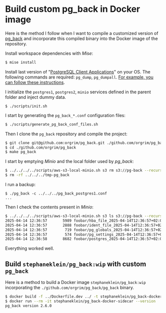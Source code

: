 # Build custom pg_back in Docker image

Here is the method I follow when I want to compile a customized version of [pg_back](https://github.com/orgrim/pg_back/) and incorporate this compiled binary into the Docker image of the repository.

Install workspace dependencies with *Mise*:

```sh
$ mise install
```

Install last version of "[PostgreSQL Client Applications](https://www.postgresql.org/docs/17/reference-client.html)" on your OS. The following commands are required: `pg_dump`, `pg_dumpall`.
[For example, you can follow these instructions](https://www.postgresql.org/docs/17/reference-client.html).

I initialize the `postgres1`, `postgres2`, `minio` services defined in the parent folder and inject dummy data.

```
$ ./scripts/init.sh
```

I start by generating the `pg_back_*.conf` configuration files:

```sh
$ ./scripts/generate_pg_back_conf_files.sh
```

Then I clone the `pg_back` repository and compile the project:

```sh
$ git clone git@github.com:orgrim/pg_back.git ./github.com/orgrim/pg_back
$ cd ./github.com/orgrim/pg_back
$ make pg_back
```

I start by emptying *Minio* and the local folder used by *pg_back*:

```sh
$ ../../../../scripts/aws-s3-local-minio.sh s3 rm s3://pg-back --recursive
$ rm -rf ../../../tmp-pg_back
```

I run a backup:

```
$ ./pg_back -c ../../../pg_back_postgres1.conf
...
```

Then I check the contents present in *Minio*:

```sh
$ ../../../../scripts/aws-s3-local-minio.sh s3 ls s3://pg-back --recursive
2025-04-14 12:36:57       5989 foobar/hba_file_2025-04-14T12:36:57+02:00.out.age
2025-04-14 12:36:57       2888 foobar/ident_file_2025-04-14T12:36:57+02:00.out.age
2025-04-14 12:36:57        719 foobar/pg_globals_2025-04-14T12:36:57+02:00.sql.age
2025-04-14 12:36:57        574 foobar/pg_settings_2025-04-14T12:36:57+02:00.out.age
2025-04-14 12:36:58       8682 foobar/postgres_2025-04-14T12:36:57+02:00.dump.age
```

Everything worked well.

## Build `stephaneklein/pg_back:wip` with custom `pg_back`

Here is a method to build a Docker image `stephaneklein/pg_back:wip` incorporating the `./github.com/orgrim/pg_back/pg_back` binary.

```sh
$ docker build -f ../Dockerfile.dev ../ -t stephaneklein/pg_back-docker-sidecar
$ docker run --rm -it stephaneklein/pg_back-docker-sidecar --version
pg_back version 2.6.0
```
